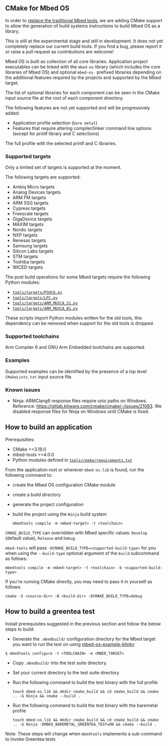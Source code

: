 ## CMake for Mbed OS

In order to [replace the traditional Mbed tools](https://os.mbed.com/blog/entry/Introducing-the-new-Mbed-Tools/), we are adding CMake support to allow the generation of build systems instructions to build Mbed OS as a library.

This is still at the experimental stage and still in development. It does not yet completely replace our current build tools. If you find a bug, please report it or raise a pull request as contributions are welcome!

Mbed OS is built as collection of all core libraries. Application project executables can be linked with the `mbed-os` library (which includes the core libraries of Mbed OS) and optional `mbed-os-` prefixed libraries depending on the additional features required by the projects and supported by the Mbed target.

The list of optional libraries for each component can be seen in the CMake input source file at the root of each component directory.

The following features are not yet supported and will be progressively added:
* Application profile selection (`bare metal`)
* Features that require altering compiler/linker command line options (except for printf library and C selections)

The full profile with the selected printf and C libraries.

### Supported targets

Only a limited set of targets is supported at the moment.

The following targets are supported:
- Ambiq Micro targets
- Analog Devices targets
- ARM FM targets
- ARM SSG targets
- Cypress targets
- Freescale targets
- GigaDevice targets
- MAXIM targets
- Nordic targets
- NXP targets
- Renesas targets
- Samsung targets
- Silicon Labs targets
- STM targets
- Toshiba targets
- WICED targets

The post build operations for some Mbed targets require the following
Python modules:

* [`tools/targets/PSOC6.py`](../targets/PSOC6.py)
* [`tools/targets/LPC.py`](../targets/LPC.py)
* [`tools/targets/ARM_MUSCA_S1.py`](../targets/ARM_MUSCA_S1.py)
* [`tools/targets/ARM_MUSCA_B1.py`](../targets/ARM_MUSCA_B1.py)

These scripts import Python modules written for the old tools, this dependency
can be removed when support for the old tools is dropped.

### Supported toolchains

Arm Compiler 6 and GNU Arm Embedded toolchains are supported.

### Examples

Supported examples can be identified by the presence of a top level `CMakeLists.txt` input source file.

### Known issues

- Ninja: ARMClang6 response files require unix paths on Windows. Reference: https://gitlab.kitware.com/cmake/cmake/-/issues/21093. We disabled response files for Ninja on Windows until CMake is fixed.

## How to build an application

Prerequisities:
- CMake >=3.19.0
- mbed-tools >=4.0.0
- Python modules defined in [`tools/cmake/requirements.txt`](./requirements.txt)

From the application root or wherever `mbed-os.lib` is found, run the following command to:
 * create the Mbed OS configuration CMake module
 * create a build directory
 * generate the project configuration
 * build the project using the `Ninja` build system

    ```
    mbedtools compile -m <mbed-target> -t <toolchain>
    ```

`CMAKE_BUILD_TYPE` can overridden with Mbed specific values: `Develop` (default value), `Release` and `Debug`.

`mbed-tools` will pass `-DCMAKE_BUILD_TYPE=<supported-build-type>` for you when using the `--build-type` optional argument of the `build` subcommand as follows:

```
mbedtools compile -m <mbed-target> -t <toolchain> -b <supported-build-type>
```

If you're running CMake directly, you may need to pass it in yourself as follows:
```
cmake -S <source-dir> -B <build-dir> -DCMAKE_BUILD_TYPE=debug
```

## How to build a greentea test

Install prerequisites suggested in the previous section and follow the below steps to build:
* Generate the `.mbedbuild/` configuration directory for the Mbed target you want to run the test on using [mbed-os-example-blinky](https://github.com/ARMmbed/mbed-os-example-blinky)
```
$ mbedtools configure -t <TOOLCHAIN> -m <MBED_TARGET> 
```
* Copy `.mbedbuild/` into the test suite directory.
* Set your current directory to the test suite directory
* Run the following command to build the test binary with the full profile

  ```
  touch mbed-os.lib && mkdir cmake_build && cd cmake_build && cmake .. -G Ninja && cmake --build .
  ```
* Run the following command to build the test binary with the baremetal profile
  ```
  touch mbed-os.lib && mkdir cmake_build && cd cmake_build && cmake .. -G Ninja -DMBED_BAREMETAL_GREENTEA_TEST=ON && cmake --build .
  ```

Note: These steps will change when `mbedtools` implements a sub-command to invoke Greentea tests
